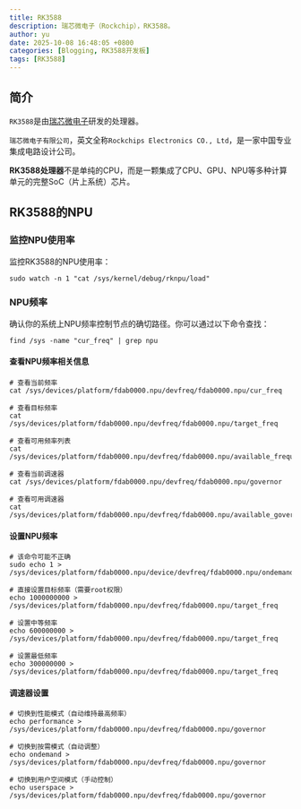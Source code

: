 ```yaml
---
title: RK3588
description: 瑞芯微电子（Rockchip），RK3588。
author: yu
date: 2025-10-08 16:48:05 +0800
categories: [Blogging, RK3588开发板]
tags: [RK3588]
---
```



## 简介

`RK3588`是由<a href="https://www.rock-chips.com/" target="_blank">瑞芯微电子</a>研发的处理器。

`瑞芯微电子有限公司`，英文全称`Rockchips Electronics CO., Ltd`，是一家中国专业集成电路设计公司。

**RK3588处理器**不是单纯的CPU，而是一颗集成了CPU、GPU、NPU等多种计算单元的完整SoC（片上系统）芯片。


## RK3588的NPU

### 监控NPU使用率

监控RK3588的NPU使用率：
```shell
sudo watch -n 1 "cat /sys/kernel/debug/rknpu/load"
```

### NPU频率

确认你的系统上NPU频率控制节点的确切路径。你可以通过以下命令查找：
```shell
find /sys -name "cur_freq" | grep npu
```

#### 查看NPU频率相关信息

```shell
# 查看当前频率
cat /sys/devices/platform/fdab0000.npu/devfreq/fdab0000.npu/cur_freq

# 查看目标频率
cat /sys/devices/platform/fdab0000.npu/devfreq/fdab0000.npu/target_freq

# 查看可用频率列表
cat /sys/devices/platform/fdab0000.npu/devfreq/fdab0000.npu/available_frequencies

# 查看当前调速器
cat /sys/devices/platform/fdab0000.npu/devfreq/fdab0000.npu/governor

# 查看可用调速器
cat /sys/devices/platform/fdab0000.npu/devfreq/fdab0000.npu/available_governors
```

#### 设置NPU频率

```shell
# 该命令可能不正确
sudo echo 1 > /sys/devices/platform/fdab0000.npu/device/devfreq/fdab0000.npu/ondemand/set_freq
```

```shell
# 直接设置目标频率（需要root权限）
echo 1000000000 > /sys/devices/platform/fdab0000.npu/devfreq/fdab0000.npu/target_freq

# 设置中等频率
echo 600000000 > /sys/devices/platform/fdab0000.npu/devfreq/fdab0000.npu/target_freq

# 设置最低频率
echo 300000000 > /sys/devices/platform/fdab0000.npu/devfreq/fdab0000.npu/target_freq
```

#### 调速器设置

```shell
# 切换到性能模式（自动维持最高频率）
echo performance > /sys/devices/platform/fdab0000.npu/devfreq/fdab0000.npu/governor

# 切换到按需模式（自动调整）
echo ondemand > /sys/devices/platform/fdab0000.npu/devfreq/fdab0000.npu/governor

# 切换到用户空间模式（手动控制）
echo userspace > /sys/devices/platform/fdab0000.npu/devfreq/fdab0000.npu/governor
```

